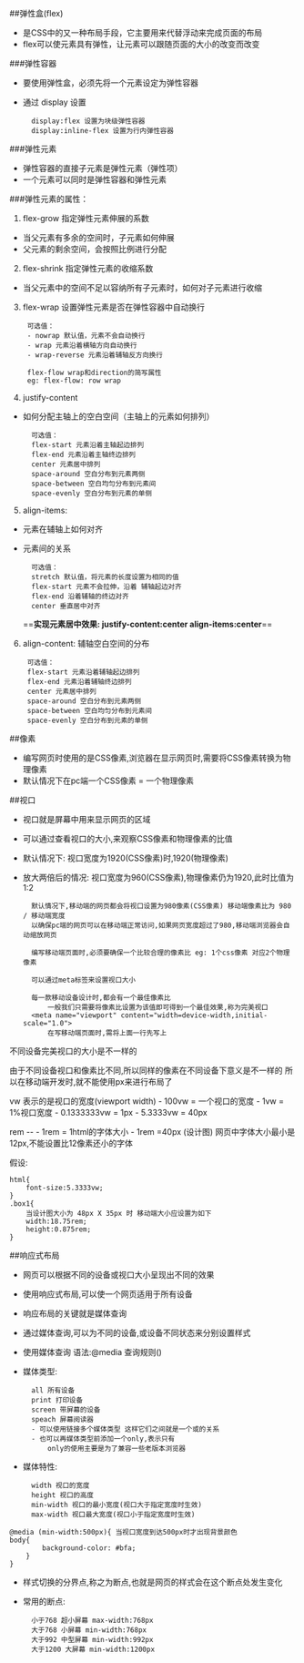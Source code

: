 ##弹性盒(flex)
- 是CSS中的又一种布局手段，它主要用来代替浮动来完成页面的布局
- flex可以使元素具有弹性，让元素可以跟随页面的大小的改变而改变

###弹性容器
- 要使用弹性盒，必须先将一个元素设定为弹性容器
- 通过 display 设置

        display:flex 设置为块级弹性容器
        display:inline-flex 设置为行内弹性容器

###弹性元素
- 弹性容器的直接子元素是弹性元素（弹性项）
- 一个元素可以同时是弹性容器和弹性元素

###弹性元素的属性：
1. flex-grow 指定弹性元素伸展的系数
- 当父元素有多余的空间时，子元素如何伸展
- 父元素的剩余空间，会按照比例进行分配

2. flex-shrink 指定弹性元素的收缩系数
- 当父元素中的空间不足以容纳所有子元素时，如何对子元素进行收缩

3. flex-wrap 设置弹性元素是否在弹性容器中自动换行
   
        可选值：
        - nowrap 默认值，元素不会自动换行
        - wrap 元素沿着横轴方向自动换行
        - wrap-reverse 元素沿着辅轴反方向换行

        flex-flow wrap和direction的简写属性
        eg: flex-flow: row wrap

4. justify-content
- 如何分配主轴上的空白空间（主轴上的元素如何排列）
  
        可选值：
        flex-start 元素沿着主轴起边排列
        flex-end 元素沿着主轴终边排列
        center 元素居中排列
        space-around 空白分布到元素两侧
        space-between 空白均匀分布到元素间
        space-evenly 空白分布到元素的单侧

5. align-items:
- 元素在辅轴上如何对齐
- 元素间的关系

        可选值：
        stretch 默认值，将元素的长度设置为相同的值
        flex-start 元素不会拉伸，沿着 辅轴起边对齐
        flex-end 沿着辅轴的终边对齐
        center 垂直居中对齐

    ==**实现元素居中效果:
    justify-content:center 
    align-items:center**==

6. align-content: 辅轴空白空间的分布

        可选值：
        flex-start 元素沿着辅轴起边排列
        flex-end 元素沿着辅轴终边排列
        center 元素居中排列
        space-around 空白分布到元素两侧
        space-between 空白均匀分布到元素间
        space-evenly 空白分布到元素的单侧

##像素
- 编写网页时使用的是CSS像素,浏览器在显示网页时,需要将CSS像素转换为物理像素
- 默认情况下在pc端一个CSS像素 = 一个物理像素

##视口
- 视口就是屏幕中用来显示网页的区域
- 可以通过查看视口的大小,来观察CSS像素和物理像素的比值
- 默认情况下:
    视口宽度为1920(CSS像素)时,1920(物理像素)
- 放大两倍后的情况:
    视口宽度为960(CSS像素),物理像素仍为1920,此时比值为1:2

        默认情况下,移动端的网页都会将视口设置为980像素(CSS像素) 移动端像素比为 980 / 移动端宽度
        以确保pc端的网页可以在移动端正常访问,如果网页宽度超过了980,移动端浏览器会自动缩放网页

        编写移动端页面时,必须要确保一个比较合理的像素比 eg: 1个css像素 对应2个物理像素

        可以通过meta标签来设置视口大小

        每一款移动设备设计时,都会有一个最佳像素比
            一般我们只需要将像素比设置为该值即可得到一个最佳效果,称为完美视口        
        <meta name="viewport" content="width=device-width,initial-scale="1.0">
            在写移动端页面时,需将上面一行先写上

不同设备完美视口的大小是不一样的

由于不同设备视口和像素比不同,所以同样的像素在不同设备下意义是不一样的
所以在移动端开发时,就不能使用px来进行布局了

vw 表示的是视口的宽度(viewport width)
    - 100vw = 一个视口的宽度
    - 1vw = 1%视口宽度
    - 0.1333333vw = 1px
    - 5.3333vw = 40px

rem --
    - 1rem = 1html的字体大小
    - 1rem =40px (设计图)
网页中字体大小最小是12px,不能设置比12像素还小的字体         

假设:
```
html{
    font-size:5.3333vw;
}
.box1{
    当设计图大小为 48px X 35px 时 移动端大小应设置为如下
    width:18.75rem;
    height:0.875rem;
}
```

##响应式布局
- 网页可以根据不同的设备或视口大小呈现出不同的效果
- 使用响应式布局,可以使一个网页适用于所有设备
- 响应布局的关键就是媒体查询
- 通过媒体查询,可以为不同的设备,或设备不同状态来分别设置样式
- 使用媒体查询
语法:@media 查询规则()
- 媒体类型: 

        all 所有设备
        print 打印设备
        screen 带屏幕的设备
        speach 屏幕阅读器
        - 可以使用链接多个媒体类型 这样它们之间就是一个或的关系
        - 也可以再媒体类型前添加一个only,表示只有
            only的使用主要是为了兼容一些老版本浏览器

- 媒体特性:

        width 视口的宽度
        height 视口的高度
        min-width 视口的最小宽度(视口大于指定宽度时生效)
        max-width 视口最大宽度(视口小于指定宽度时生效)

```
@media (min-width:500px){ 当视口宽度到达500px时才出现背景颜色
body{
        background-color: #bfa;
    }
}
```

- 样式切换的分界点,称之为断点,也就是网页的样式会在这个断点处发生变化
- 常用的断点:

        小于768 超小屏幕 max-width:768px
        大于768 小屏幕 min-width:768px
        大于992 中型屏幕 min-width:992px
        大于1200 大屏幕 min-width:1200px